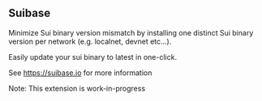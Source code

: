 ## Suibase

Minimize Sui binary version mismatch by installing one distinct Sui binary version per network (e.g. localnet, devnet etc...).

Easily update your sui binary to latest in one-click.

See https://suibase.io for more information

Note: This extension is work-in-progress